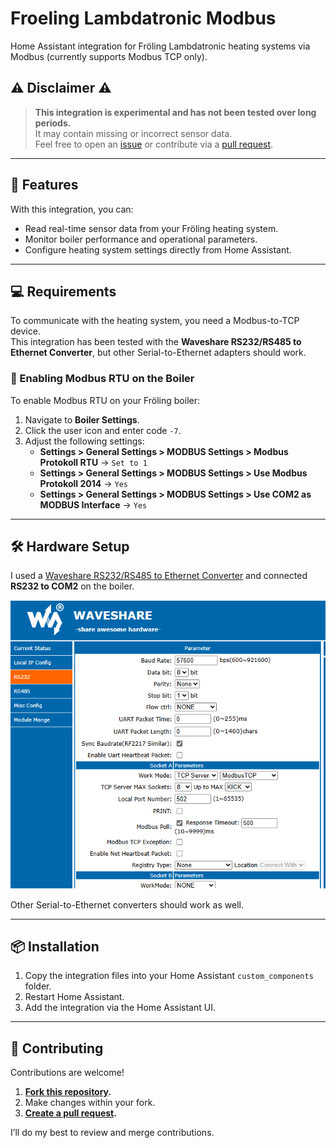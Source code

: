 # Froeling Lambdatronic Modbus
Home Assistant integration for Fröling Lambdatronic heating systems via Modbus (currently supports Modbus TCP only).

## ⚠️ Disclaimer ⚠️
> **This integration is experimental and has not been tested over long periods.**  
> It may contain missing or incorrect sensor data.  
> Feel free to open an [issue](https://github.com/your-repo/issues) or contribute via a [pull request](https://github.com/your-repo/pulls).

---

## 🚀 Features
With this integration, you can:
- Read real-time sensor data from your Fröling heating system.
- Monitor boiler performance and operational parameters.
- Configure heating system settings directly from Home Assistant.

---

## 💻 Requirements
To communicate with the heating system, you need a Modbus-to-TCP device.  
This integration has been tested with the **Waveshare RS232/RS485 to Ethernet Converter**, but other Serial-to-Ethernet adapters should work.

### 🔧 Enabling Modbus RTU on the Boiler
To enable Modbus RTU on your Fröling boiler:

1. Navigate to **Boiler Settings**.
2. Click the user icon and enter code `-7`.
3. Adjust the following settings:  
    - **Settings > General Settings > MODBUS Settings > Modbus Protokoll RTU** → `Set to 1`  
    - **Settings > General Settings > MODBUS Settings > Use Modbus Protokoll 2014** → `Yes`  
    - **Settings > General Settings > MODBUS Settings > Use COM2 as MODBUS Interface** → `Yes`  

---

## 🛠️ Hardware Setup
I used a [Waveshare RS232/RS485 to Ethernet Converter](https://www.waveshare.com/rs232-485-to-eth.htm) and connected **RS232 to COM2** on the boiler.

![Waveshare configuration](docs/image.png)

Other Serial-to-Ethernet converters should work as well.

---

## 📦 Installation
1. Copy the integration files into your Home Assistant `custom_components` folder.
2. Restart Home Assistant.
3. Add the integration via the Home Assistant UI.

---

## 🧡 Contributing
Contributions are welcome!  

1. **[Fork this repository](https://docs.github.com/en/get-started/quickstart/fork-a-repo).**  
2. Make changes within your fork.  
3. **[Create a pull request](https://docs.github.com/en/pull-requests/collaborating-with-pull-requests/proposing-changes-to-your-work-with-pull-requests/creating-a-pull-request).**  

I’ll do my best to review and merge contributions.
